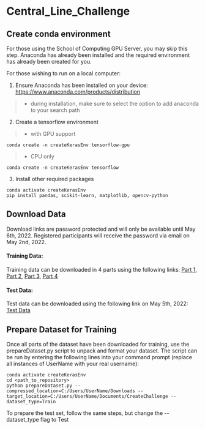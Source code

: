 # Central_Line_Challenge
## Create conda environment  
For those using the School of Computing GPU Server, you may skip this step. Anaconda has already been installed and the required environment has already been created for you.  

For those wishing to run on a local computer:  
1. Ensure Anaconda has been installed on your device: https://www.anaconda.com/products/distribution  
> - during installation, make sure to select the option to add anaconda to your search path  
2. Create a tensorflow environment
> - with GPU support
```
conda create -n createKerasEnv tensorflow-gpu
```
> - CPU only
```
conda create -n createKerasEnv tensorflow
```
3. Install other required packages
```
conda activate createKerasEnv  
pip install pandas, scikit-learn, matplotlib, opencv-python
```

## Download Data
Download links are password protected and will only be available until May 6th, 2022. Registered participants will receive the password via email on May 2nd, 2022.  
  
#### Training Data:
Training data can be downloaded in 4 parts using the following links: [Part 1](https://tinyurl.com/5drkkcrk), [Part 2](https://tinyurl.com/pthcvjfk), [Part 3](https://tinyurl.com/5n8mbbt4), [Part 4](https://tinyurl.com/4f7zwt6s)  
  
#### Test Data:
Test data can be downloaded using the following link on May 5th, 2022: [Test Data]()

## Prepare Dataset for Training
Once all parts of the dataset have been downloaded for training, use the prepareDataset.py script to unpack and format your dataset. The script can be run by entering the following lines into your command prompt (replace all instances of UserName with your real username):  
```
conda activate createKerasEnv  
cd <path_to_repository>  
python prepareDataset.py --compressed_location=C:/Users/UserName/Downloads --target_location=C:/Users/UserName/Documents/CreateChallenge --dataset_type=Train  
```  
To prepare the test set, follow the same steps, but change the --dataset_type flag to Test
